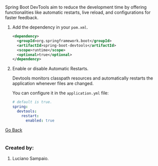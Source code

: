 Spring Boot DevTools aim to reduce the development time by offering functionalities like automatic restarts, live reload, and configurations for faster feedback.

1. Add the dependency in your `pom.xml`.

    ```xml
    <dependency>
      <groupId>org.springframework.boot</groupId>
      <artifactId>spring-boot-devtools</artifactId>
      <scope>runtime</scope>
      <optional>true</optional>
    </dependency>
    ```

1. Enable or disable Automatic Restarts.

    Devtools monitors classpath resources and automatically restarts the application whenever files are changed.

    You can configure it in the `application.yml` file:
    ```yml
    # default is true.
    spring:
      devtools:
        restart:
          enabled: true
    ```

[Go Back](../../../README.md)

#
### Created by:

1. Luciano Sampaio.

